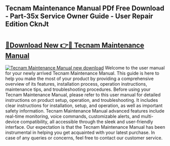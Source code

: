 ## Tecnam Maintenance Manual PDf Free Download - Part-35x Service Owner Guide - User Repair Edition CknJt

# <h2><a href="http://bc81117.oget.top/?id=Tecnam+Maintenance+Manual">🔗Download New 👉🔴 Tecnam Maintenance Manual</a></h2>

[![Tecnam Maintenance Manual new download](https://i.imgur.com/5g1atiW.png)](http://bc81117.oget.top/?id=Tecnam+Maintenance+Manual)
Welcome to the user manual for your newly arrived Tecnam Maintenance Manual. This guide is here to help you make the most of your product by providing a comprehensive overview of its features, installation process, operation instructions, maintenance tips, and troubleshooting procedures. Before using your Tecnam Maintenance Manual, please refer to this user manual for detailed instructions on product setup, operation, and troubleshooting. It includes clear instructions for installation, setup, and operation, as well as important safety information. Tecnam Maintenance Manual advanced features include real-time monitoring, voice commands, customizable alerts, and multi-device compatibility, all accessible through the sleek and user-friendly interface. Our expectation is that the Tecnam Maintenance Manual has been instrumental in helping you get acquainted with your latest purchase. In case of any queries or concerns, feel free to contact our customer service.
